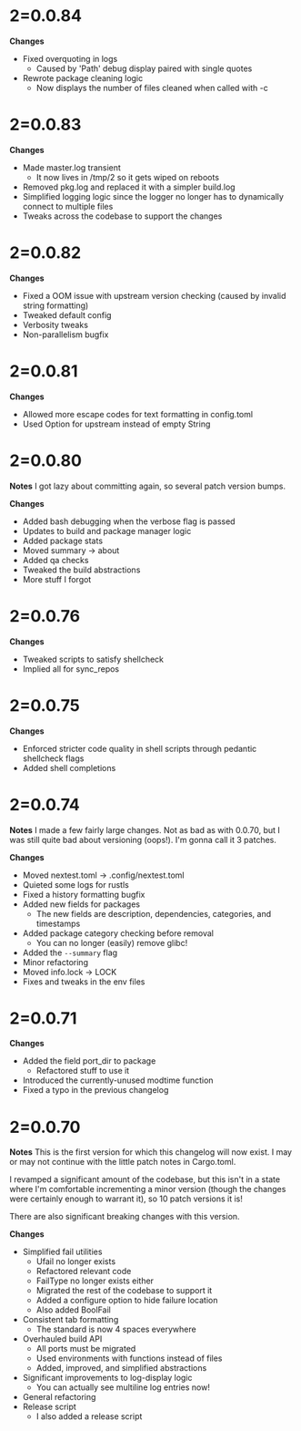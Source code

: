 # 2=0.0.84
**Changes**
- Fixed overquoting in logs
    - Caused by 'Path' debug display paired with single quotes
- Rewrote package cleaning logic
    - Now displays the number of files cleaned when called with -c

# 2=0.0.83
**Changes**
- Made master.log transient
    - It now lives in /tmp/2 so it gets wiped on reboots
- Removed pkg.log and replaced it with a simpler build.log
- Simplified logging logic since the logger no longer has to dynamically connect to multiple files
- Tweaks across the codebase to support the changes

# 2=0.0.82
**Changes**
- Fixed a OOM issue with upstream version checking (caused by invalid string formatting)
- Tweaked default config
- Verbosity tweaks
- Non-parallelism bugfix


# 2=0.0.81
**Changes**
- Allowed more escape codes for text formatting in config.toml
- Used Option for upstream instead of empty String


# 2=0.0.80
**Notes**
I got lazy about committing again, so several patch version bumps.

**Changes**
- Added bash debugging when the verbose flag is passed
- Updates to build and package manager logic
- Added package stats
- Moved summary -> about
- Added qa checks
- Tweaked the build abstractions
- More stuff I forgot


# 2=0.0.76
**Changes**
- Tweaked scripts to satisfy shellcheck
- Implied all for sync_repos


# 2=0.0.75
**Changes**
- Enforced stricter code quality in shell scripts through pedantic shellcheck flags
- Added shell completions


# 2=0.0.74
**Notes**
I made a few fairly large changes. Not as bad as with 0.0.70, but I was still quite bad about versioning (oops!). I'm gonna call it 3 patches.

**Changes**
- Moved nextest.toml -> .config/nextest.toml
- Quieted some logs for rustls
- Fixed a history formatting bugfix
- Added new fields for packages
    - The new fields are description, dependencies, categories, and timestamps
- Added package category checking before removal
    - You can no longer (easily) remove glibc!
- Added the `--summary` flag
- Minor refactoring
- Moved info.lock -> LOCK
- Fixes and tweaks in the env files


# 2=0.0.71
**Changes**
- Added the field port_dir to package
    - Refactored stuff to use it
- Introduced the currently-unused modtime function
- Fixed a typo in the previous changelog


# 2=0.0.70
**Notes**
This is the first version for which this changelog will now exist. I may or may
not continue with the little patch notes in Cargo.toml.

I revamped a significant amount of the codebase, but this isn't in a state
where I'm comfortable incrementing a minor version (though the changes were
certainly enough to warrant it), so 10 patch versions it is!

There are also significant breaking changes with this version.

**Changes**
- Simplified fail utilities
    - Ufail no longer exists
    - Refactored relevant code
    - FailType no longer exists either
    - Migrated the rest of the codebase to support it
    - Added a configure option to hide failure location
    - Also added BoolFail
- Consistent tab formatting
    - The standard is now 4 spaces everywhere
- Overhauled build API
    - All ports must be migrated
    - Used environments with functions instead of files
    - Added, improved, and simplified abstractions
- Significant improvements to log-display logic
    - You can actually see multiline log entries now!
- General refactoring
- Release script
    - I also added a release script
